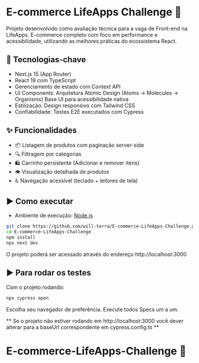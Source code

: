 # E-commerce LifeApps Challenge 🛒

Projeto desenvolvido como avaliação técnica para a vaga de Front-end na LifeApps. E-commerce completo com foco em performance e acessibilidade, utilizando as melhores práticas do ecossistema React.

## 🚀 Tecnologias-chave

- Next.js 15 (App Router)
- React 19 com TypeScript
- Gerenciamento de estado com Context API
- UI Components:
      Arquitetura Atomic Design (Atoms → Molecules → Organisms)
      Base UI para acessibilidade nativa∙ 
- Estilização: Design responsivo com Tailwind CSS
- Confiabilidade: Testes E2E executados com Cypress

## ✨ Funcionalidades

- 📦 Listagem de produtos com paginação server-side
- 🔍 Filtragem por categorias
- 🛍️ Carrinho persistente (Adicionar e remover itens)
- 👁️ Visualização detalhada de produtos
- ♿ Navegação acessível (teclado + leitores de tela)

## ▶️ Como executar

- Ambiente de execução: [Node.js](https://nodejs.org/ "Site oficial do Node.js")

```bash
git clone https://github.com/will-terra/E-commerce-LifeApps-Challenge.git
cd E-commerce-LifeApps-Challenge
npm install
npx next dev
```
O projeto poderá ser acessado através do endereço http://localhost:3000

## ▶️ Para rodar os testes

Com o projeto rodando:
```bash
npx cypress open
```

Escolha seu navegador de preferência.
Execute todos Specs um a um.

** Se o projeto não estiver rodando em http://localhost:3000 você dever alterar para a baseUrl correspondente em cypress.config.ts **

# E-commerce-LifeApps-Challenge 🛒
